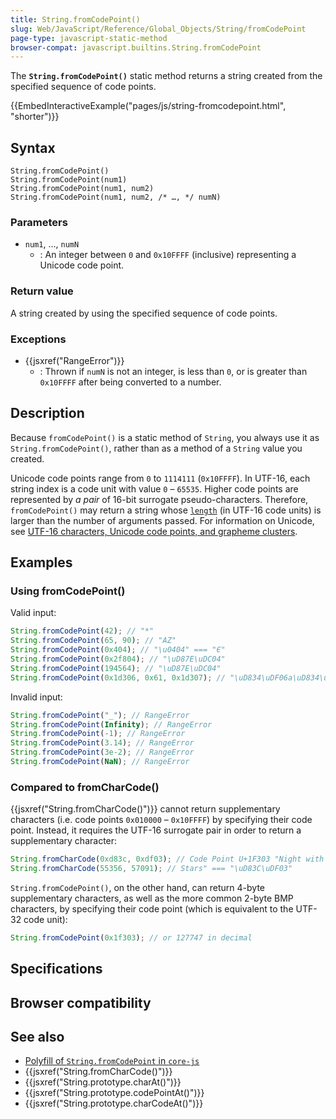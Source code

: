 ```yaml
---
title: String.fromCodePoint()
slug: Web/JavaScript/Reference/Global_Objects/String/fromCodePoint
page-type: javascript-static-method
browser-compat: javascript.builtins.String.fromCodePoint
---
```




The **`String.fromCodePoint()`** static method returns a string created from the specified sequence of code points.

{{EmbedInteractiveExample("pages/js/string-fromcodepoint.html", "shorter")}}

## Syntax

```js-nolint
String.fromCodePoint()
String.fromCodePoint(num1)
String.fromCodePoint(num1, num2)
String.fromCodePoint(num1, num2, /* …, */ numN)
```

### Parameters

- `num1`, …, `numN`
  - : An integer between `0` and `0x10FFFF` (inclusive) representing a Unicode code point.

### Return value

A string created by using the specified sequence of code points.

### Exceptions

- {{jsxref("RangeError")}}
  - : Thrown if `numN` is not an integer, is less than `0`, or is greater than `0x10FFFF` after being converted to a number.

## Description

Because `fromCodePoint()` is a static method of `String`, you always use it as `String.fromCodePoint()`, rather than as a method of a `String` value you created.

Unicode code points range from `0` to `1114111` (`0x10FFFF`). In UTF-16, each string index is a code unit with value `0` – `65535`. Higher code points are represented by _a pair_ of 16-bit surrogate pseudo-characters. Therefore, `fromCodePoint()` may return a string whose [`length`](/Web/JavaScript/Reference/Global_Objects/String/length) (in UTF-16 code units) is larger than the number of arguments passed. For information on Unicode, see [UTF-16 characters, Unicode code points, and grapheme clusters](/Web/JavaScript/Reference/Global_Objects/String#utf-16_characters_unicode_code_points_and_grapheme_clusters).

## Examples

### Using fromCodePoint()

Valid input:

```js
String.fromCodePoint(42); // "*"
String.fromCodePoint(65, 90); // "AZ"
String.fromCodePoint(0x404); // "\u0404" === "Є"
String.fromCodePoint(0x2f804); // "\uD87E\uDC04"
String.fromCodePoint(194564); // "\uD87E\uDC04"
String.fromCodePoint(0x1d306, 0x61, 0x1d307); // "\uD834\uDF06a\uD834\uDF07"
```

Invalid input:

```js
String.fromCodePoint("_"); // RangeError
String.fromCodePoint(Infinity); // RangeError
String.fromCodePoint(-1); // RangeError
String.fromCodePoint(3.14); // RangeError
String.fromCodePoint(3e-2); // RangeError
String.fromCodePoint(NaN); // RangeError
```

### Compared to fromCharCode()

{{jsxref("String.fromCharCode()")}} cannot return supplementary characters (i.e. code points `0x010000` – `0x10FFFF`) by specifying their code point. Instead, it requires the UTF-16 surrogate pair in order to return a supplementary character:

```js
String.fromCharCode(0xd83c, 0xdf03); // Code Point U+1F303 "Night with
String.fromCharCode(55356, 57091); // Stars" === "\uD83C\uDF03"
```

`String.fromCodePoint()`, on the other hand, can return 4-byte supplementary characters, as well as the more common 2-byte BMP characters, by specifying their code point (which is equivalent to the UTF-32 code unit):

```js
String.fromCodePoint(0x1f303); // or 127747 in decimal
```

## Specifications



## Browser compatibility



## See also

- [Polyfill of `String.fromCodePoint` in `core-js`](https://github.com/zloirock/core-js#ecmascript-string-and-regexp)
- {{jsxref("String.fromCharCode()")}}
- {{jsxref("String.prototype.charAt()")}}
- {{jsxref("String.prototype.codePointAt()")}}
- {{jsxref("String.prototype.charCodeAt()")}}
